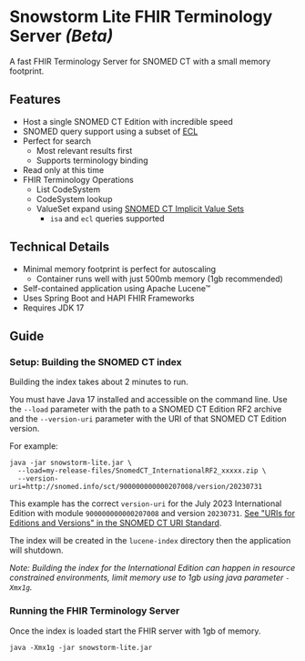 # Snowstorm Lite FHIR Terminology Server _(Beta)_
A fast FHIR Terminology Server for SNOMED CT with a small memory footprint.

## Features
- Host a single SNOMED CT Edition with incredible speed
- SNOMED query support using a subset of [ECL](http://snomed.org/ecl)
- Perfect for search
  - Most relevant results first
  - Supports terminology binding
- Read only at this time
- FHIR Terminology Operations
  - List CodeSystem
  - CodeSystem lookup
  - ValueSet expand using [SNOMED CT Implicit Value Sets](https://terminology.hl7.org/SNOMEDCT.html#snomed-ct-implicit-value-sets)
    - `isa` and `ecl` queries supported

## Technical Details
- Minimal memory footprint is perfect for autoscaling
  - Container runs well with just 500mb memory (1gb recommended)
- Self-contained application using Apache Lucene™
- Uses Spring Boot and HAPI FHIR Frameworks
- Requires JDK 17

## Guide
### Setup: Building the SNOMED CT index
Building the index takes about 2 minutes to run. 

You must have Java 17 installed and accessible on the command line. Use the `--load` parameter with the path to a SNOMED CT Edition RF2 archive 
and the `--version-uri` parameter with the URI of that SNOMED CT Edition version.

For example:
```
java -jar snowstorm-lite.jar \
  --load=my-release-files/SnomedCT_InternationalRF2_xxxxx.zip \
  --version-uri=http://snomed.info/sct/900000000000207008/version/20230731
```

This example has the correct `version-uri` for the July 2023 International Edition with module `900000000000207008` and version `20230731`. 
[See "URIs for Editions and Versions" in the SNOMED CT URI Standard](http://snomed.org/uri).

The index will be created in the `lucene-index` directory then the application will shutdown.

_Note: Building the index for the International Edition can happen in resource constrained environments, limit memory use to 1gb using java parameter `-Xmx1g`._

### Running the FHIR Terminology Server
Once the index is loaded start the FHIR server with 1gb of memory.
```
java -Xmx1g -jar snowstorm-lite.jar
```

